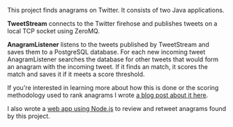 This project finds anagrams on Twitter. It consists of two Java applications.

**TweetStream** connects to the Twitter firehose and 
publishes tweets on a local TCP socket using ZeroMQ.

**AnagramListener** listens to the tweets published by TweetStream and
saves them to a PostgreSQL database. For each new incoming tweet
AnagramListener searches the database for other tweets that would
form an anagram with the incoming tweet. If it finds an match,
it scores the match and saves it if it meets a score threshold.

If you're interested in learning more about how this is done or the
scoring methodology used to rank anagrams I wrote 
[a blog post about it here](http://blog.briandrupieski.com/finding-anagrams-on-twitter).

I also wrote a 
[web app using Node.js](https://github.com/bdrupieski/AnagramReviewer) to 
review and retweet anagrams found by this project.

